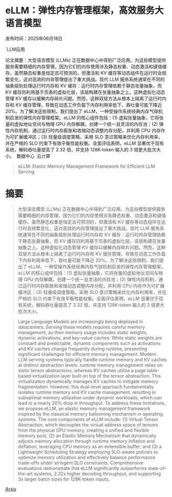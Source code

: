 # eLLM：弹性内存管理框架，高效服务大语言模型

发布时间：2025年06月18日

`LLM应用

论文摘要：大型语言模型 (LLMs) 正在数据中心中得到广泛应用。为这些模型提供服务需要精细的内存管理，因为它们的内存使用涉及静态权重、动态激活和键值缓存。虽然静态权重是恒定且可预测的，但激活和 KV 缓存等动态组件在运行时会频繁变化，这对高效的内存管理提出了重大挑战。现代 LLM 服务系统通常在不同的抽象级别处理运行时内存和 KV 缓存：运行时内存管理依赖于静态张量抽象，而 KV 缓存则利用基于页表的虚拟化层，该层构建在张量抽象之上。这种虚拟化动态管理 KV 缓存以缓解内存碎片问题。然而，这种双层方法从根本上隔离了运行时内存和 KV 缓存管理，导致在动态工作负载下内存利用率低下，吞吐量可能下降近 20%。为了解决这些限制，我们提出了 eLLM，一种受操作系统经典内存气球机制启发的弹性内存管理框架。eLLM 的核心组件包括：(1) 虚拟张量抽象，它将张量的虚拟地址空间与物理 GPU 内存解耦，创建一个统一且灵活的内存池；(2) 弹性内存机制，通过运行时内存膨胀和收缩动态调整内存分配，并利用 CPU 内存作为可扩展缓冲区；(3) 轻量级调度策略，采用 SLO 意识策略来优化内存利用率，并在严格的 SLO 约束下有效平衡性能权衡。全面评估表明，eLLM 显著优于现有系统，解码吞吐量提高了 2.32 倍，并支持 128K-token 输入的 3 倍更大批次大小。` `数据中心` `云计算`

> eLLM: Elastic Memory Management Framework for Efficient LLM Serving

# 摘要

> 大型语言模型 (LLMs) 正在数据中心中得到广泛应用。为这些模型提供服务需要精细的内存管理，因为它们的内存使用涉及静态权重、动态激活和键值缓存。虽然静态权重是恒定且可预测的，但激活和 KV 缓存等动态组件在运行时会频繁变化，这对高效的内存管理提出了重大挑战。现代 LLM 服务系统通常在不同的抽象级别处理运行时内存和 KV 缓存：运行时内存管理依赖于静态张量抽象，而 KV 缓存则利用基于页表的虚拟化层，该层构建在张量抽象之上。这种虚拟化动态管理 KV 缓存以缓解内存碎片问题。然而，这种双层方法从根本上隔离了运行时内存和 KV 缓存管理，导致在动态工作负载下内存利用率低下，吞吐量可能下降近 20%。为了解决这些限制，我们提出了 eLLM，一种受操作系统经典内存气球机制启发的弹性内存管理框架。eLLM 的核心组件包括：(1) 虚拟张量抽象，它将张量的虚拟地址空间与物理 GPU 内存解耦，创建一个统一且灵活的内存池；(2) 弹性内存机制，通过运行时内存膨胀和收缩动态调整内存分配，并利用 CPU 内存作为可扩展缓冲区；(3) 轻量级调度策略，采用 SLO 意识策略来优化内存利用率，并在严格的 SLO 约束下有效平衡性能权衡。全面评估表明，eLLM 显著优于现有系统，解码吞吐量提高了 2.32 倍，并支持 128K-token 输入的 3 倍更大批次大小。

> Large Language Models are increasingly being deployed in datacenters. Serving these models requires careful memory management, as their memory usage includes static weights, dynamic activations, and key-value caches. While static weights are constant and predictable, dynamic components such as activations and KV caches change frequently during runtime, presenting significant challenges for efficient memory management. Modern LLM serving systems typically handle runtime memory and KV caches at distinct abstraction levels: runtime memory management relies on static tensor abstractions, whereas KV caches utilize a page table-based virtualization layer built on top of the tensor abstraction. This virtualization dynamically manages KV caches to mitigate memory fragmentation. However, this dual-level approach fundamentally isolates runtime memory and KV cache management, resulting in suboptimal memory utilization under dynamic workloads, which can lead to a nearly 20% drop in throughput.
  To address these limitations, we propose eLLM, an elastic memory management framework inspired by the classical memory ballooning mechanism in operating systems. The core components of eLLM include: (1) Virtual Tensor Abstraction, which decouples the virtual address space of tensors from the physical GPU memory, creating a unified and flexible memory pool; (2) an Elastic Memory Mechanism that dynamically adjusts memory allocation through runtime memory inflation and deflation, leveraging CPU memory as an extensible buffer; and (3) a Lightweight Scheduling Strategy employing SLO-aware policies to optimize memory utilization and effectively balance performance trade-offs under stringent SLO constraints. Comprehensive evaluations demonstrate that eLLM significantly outperforms state-of-the-art systems, 2.32x higher decoding throughput, and supporting 3x larger batch sizes for 128K-token inputs.

[Arxiv](https://arxiv.org/abs/2506.15155)